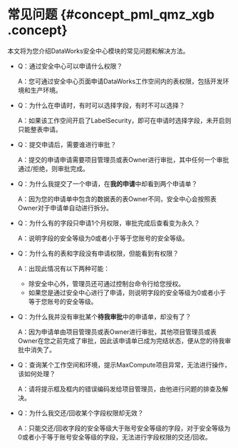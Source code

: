 # 常见问题 {#concept_pml_qmz_xgb .concept}

本文将为您介绍DataWorks安全中心模块的常见问题和解决方法。

-   Q：通过安全中心可以申请什么权限？

    A：您可通过安全中心页面申请DataWorks工作空间内的表权限，包括开发环境和生产环境。

-   Q：为什么在申请时，有时可以选择字段，有时不可以选择？

    A：如果该工作空间开启了LabelSecurity，即可在申请时选择字段，未开启则只能整表申请。

-   Q：提交申请后，需要谁进行审批？

    A：提交的申请申请需要项目管理员或表Owner进行审批，其中任何一个审批通过/拒绝，则审批完成。

-   Q：为什么我提交了一个申请，在**我的申请**中却看到两个申请单？

    A：因为您的申请单中包含的数据表的表Owner不同，安全中心会按照表Owner对于申请单自动进行拆分。

-   Q：为什么有的字段只申请1个月权限，审批完成后查看变为永久？

    A：说明字段的安全等级为0或者小于等于您账号的安全等级。

-   Q：为什么有的表和字段没有申请权限，但能看到有权限？

    A：出现此情况有以下两种可能：

    -   除安全中心外，管理员还可通过控制台命令行给您授权。
    -   如果您是通过安全中心进行了申请，则说明字段的安全等级为0或者小于等于您账号的安全等级。
-   Q：为什么我并没有审批某个**待我审批**中的申请单，却没有了？

    A：因为申请单由项目管理员或表Owner进行审批，其他项目管理员或表Owner在您之前完成了审批，因此该申请单已成为完结状态，便从您的待我审批中消失了。

-   Q：查询某个工作空间和环境，提示MaxCompute项目异常，无法进行操作，该如何处理？

    A：请将提示框及框内的错误编码发给项目管理员，由他进行问题的排查及解决。

-   Q：为什么我交还/回收某个字段权限却无效？

    A：只能交还/回收字段的安全等级大于账号安全等级的字段，对于安全等级为0或者小于等于账号安全等级的字段，无法进行字段权限的交还/回收。


 

